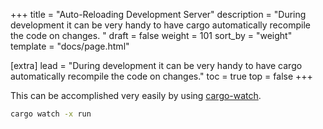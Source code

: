 +++
title = "Auto-Reloading Development Server"
description = "During development it can be very handy to have cargo automatically recompile the code on changes. "
draft = false
weight = 101
sort_by = "weight"
template = "docs/page.html"

[extra]
lead = "During development it can be very handy to have cargo automatically recompile the code on changes."
toc = true
top = false
+++

This can be accomplished very easily by using [cargo-watch](https://github.com/watchexec/cargo-watch).

```sh
cargo watch -x run
```

